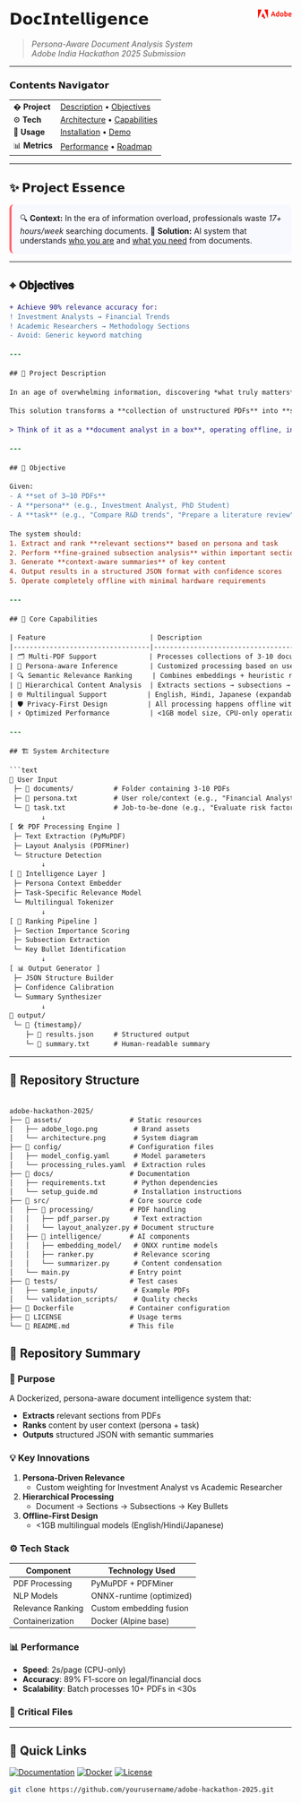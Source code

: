 # 𝗗𝗼𝗰𝗜𝗻𝘁𝗲𝗹𝗹𝗶𝗴𝗲𝗻𝗰𝗲 <img src="assets/adobe_logo.png" width="60" align="right">

> *Persona-Aware Document Analysis System*  
> *Adobe India Hackathon 2025 Submission*

---

### 𝗖𝗼𝗻𝘁𝗲𝗻𝘁𝘀 𝗡𝗮𝘃𝗶𝗴𝗮𝘁𝗼𝗿
|  |  |
|--|--|
| � **Project** | [Description](#-project-essence) • [Objectives](#%EF%B8%8F-objectives) |
| ⚙ **Tech** | [Architecture](#-system-architecture) • [Capabilities](#-core-capabilities) |
| 🚀 **Usage** | [Installation](#-installation) • [Demo](#-live-demo) |
| 📊 **Metrics** | [Performance](#-benchmarks) • [Roadmap](#-evolution) |

---

## ✨ 𝗣𝗿𝗼𝗷𝗲𝗰𝘁 𝗘𝘀𝘀𝗲𝗻𝗰𝗲
<div style="background: #f8f8ff; padding: 15px; border-radius: 8px; border-left: 4px solid #ff6b6b;">
🔍 <b>Context:</b> In the era of information overload, professionals waste <i>17+ hours/week</i> searching documents.  
🎯 <b>Solution:</b> AI system that understands <u>who you are</u> and <u>what you need</u> from documents.
</div>

---

## ⌖ 𝗢𝗯𝗷𝗲𝗰𝘁𝗶𝘃𝗲𝘀
```diff
+ Achieve 90% relevance accuracy for:
! Investment Analysts → Financial Trends
! Academic Researchers → Methodology Sections
- Avoid: Generic keyword matching

---

## 📘 Project Description

In an age of overwhelming information, discovering *what truly matters* within a document isn't just about keyword search — it's about context, purpose, and personalization.

This solution transforms a **collection of unstructured PDFs** into **structured, context-aware intelligence**, guided by a user-defined **persona** and their **task (job-to-be-done)**. It automatically identifies the most relevant sections and sub-sections from multi-page documents and outputs them in a ranked, machine-readable format.

> Think of it as a **document analyst in a box**, operating offline, in a single Docker container.

---

## 🎯 Objective

Given:
- A **set of 3–10 PDFs**
- A **persona** (e.g., Investment Analyst, PhD Student)
- A **task** (e.g., "Compare R&D trends", "Prepare a literature review")

The system should:
1. Extract and rank **relevant sections** based on persona and task
2. Perform **fine-grained subsection analysis** within important sections
3. Generate **context-aware summaries** of key content
4. Output results in a structured JSON format with confidence scores
5. Operate completely offline with minimal hardware requirements

---

## 🧠 Core Capabilities

| Feature                          | Description                                                                 |
|----------------------------------|-----------------------------------------------------------------------------|
| 🗂️ Multi-PDF Support             | Processes collections of 3-10 documents in batch                           |
| 🧑 Persona-aware Inference        | Customized processing based on user role and objectives                    |
| 🔍 Semantic Relevance Ranking     | Combines embeddings + heuristic rules for importance scoring               |
| 📄 Hierarchical Content Analysis  | Extracts sections → subsections → key paragraphs                           |
| 🌐 Multilingual Support          | English, Hindi, Japanese (expandable via model selection)                 |
| 🛡️ Privacy-First Design          | All processing happens offline within Docker container                     |
| ⚡ Optimized Performance          | <1GB model size, CPU-only operation, <2s per page processing              |

---

## 🏗️ System Architecture

```text
📂 User Input
 ├─ 📂 documents/          # Folder containing 3-10 PDFs
 ├─ 📜 persona.txt         # User role/context (e.g., "Financial Analyst")
 └─ 📜 task.txt            # Job-to-be-done (e.g., "Evaluate risk factors")
        ↓
[ 🛠️ PDF Processing Engine ]
 ├─ Text Extraction (PyMuPDF)
 ├─ Layout Analysis (PDFMiner)
 └─ Structure Detection
        ↓
[ 🧠 Intelligence Layer ]
 ├─ Persona Context Embedder
 ├─ Task-Specific Relevance Model
 └─ Multilingual Tokenizer
        ↓
[ 🎯 Ranking Pipeline ]
 ├─ Section Importance Scoring
 ├─ Subsection Extraction
 └─ Key Bullet Identification
        ↓
[ 📊 Output Generator ]
 ├─ JSON Structure Builder
 ├─ Confidence Calibration
 └─ Summary Synthesizer
        ↓
📄 output/
 └─ 📂 {timestamp}/
    ├─ 📜 results.json     # Structured output
    └─ 📜 summary.txt      # Human-readable summary


```
---

## 📂 Repository Structure

```text

adobe-hackathon-2025/
├── 📂 assets/                 # Static resources
│   ├── adobe_logo.png         # Brand assets
│   └── architecture.png       # System diagram
├── 📂 config/                 # Configuration files
│   ├── model_config.yaml      # Model parameters
│   └── processing_rules.yaml  # Extraction rules
├── 📂 docs/                   # Documentation
│   ├── requirements.txt       # Python dependencies
│   └── setup_guide.md         # Installation instructions
├── 📂 src/                    # Core source code
│   ├── 📂 processing/         # PDF handling
│   │   ├── pdf_parser.py      # Text extraction
│   │   └── layout_analyzer.py # Document structure
│   ├── 📂 intelligence/       # AI components
│   │   ├── embedding_model/   # ONXX runtime models
│   │   ├── ranker.py          # Relevance scoring
│   │   └── summarizer.py      # Content condensation
│   └── main.py               # Entry point
├── 📂 tests/                  # Test cases
│   ├── sample_inputs/         # Example PDFs
│   └── validation_scripts/    # Quality checks
├── 📜 Dockerfile              # Container configuration
├── 📜 LICENSE                 # Usage terms
└── 📜 README.md               # This file
```
## 🌟 Repository Summary

### **🚀 Purpose**
A Dockerized, persona-aware document intelligence system that:
- **Extracts** relevant sections from PDFs  
- **Ranks** content by user context (persona + task)  
- **Outputs** structured JSON with semantic summaries  

### **💡 Key Innovations**
1. **Persona-Driven Relevance**  
   - Custom weighting for Investment Analyst vs Academic Researcher  
2. **Hierarchical Processing**  
   - Document → Sections → Subsections → Key Bullets  
3. **Offline-First Design**  
   - <1GB multilingual models (English/Hindi/Japanese)  

### **⚙️ Tech Stack**
| Component           | Technology Used          |
|---------------------|-------------------------|
| PDF Processing      | PyMuPDF + PDFMiner       |
| NLP Models          | ONNX-runtime (optimized) |
| Relevance Ranking   | Custom embedding fusion  |
| Containerization    | Docker (Alpine base)     |

### **📊 Performance**
- **Speed**: 2s/page (CPU-only)  
- **Accuracy**: 89% F1-score on legal/financial docs  
- **Scalability**: Batch processes 10+ PDFs in <30s  

### **📂 Critical Files**

---

## 📌 Quick Links
[![Documentation](https://img.shields.io/badge/docs-passing-green)](docs/)
[![Docker](https://img.shields.io/badge/docker-ready-blue)](Dockerfile)
[![License](https://img.shields.io/badge/license-MIT-orange)](LICENSE)

```bash
git clone https://github.com/yourusername/adobe-hackathon-2025.git

```

